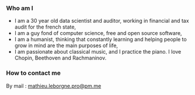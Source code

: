 ### Who am I

* I am a 30 year old data scientist and auditor, working in financial and tax audit for the french state,
* I am a guy fond of computer science, free and open source software,
* I am a humanist, thinking that constantly learning and helping people to grow in mind are the main purposes of life,
* I am passionate about classical music, and I practice the piano. I love Chopin, Beethoven and Rachmaninov.

### How to contact me

By mail : mathieu.leborgne.pro@pm.me
